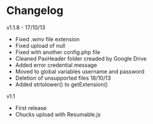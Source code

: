 Changelog
============

v1.1.8 - 17/10/13
- Fixed .wmv file extension
- Fixed upload of null
- Fixed with another config.php file
- Cleaned PaxHeader folder creaded by Google Drive
- Added error credential message
- Moved to global variables username and password
- Deletion of unsupported files
18/10/13
- Added strtolower() to getExtension()

v1.1
- First release
- Chucks upload with Resumable.js